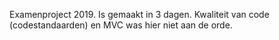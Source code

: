 Examenproject 2019. Is gemaakt in 3 dagen. Kwaliteit van code (codestandaarden) en MVC was hier niet aan de orde.
